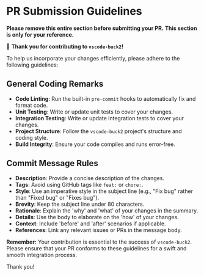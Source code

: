 # **PR Submission Guidelines**

**Please remove this entire section before submitting your PR.**
**This section is only for your reference.**

🙌 **Thank you for contributing to `vscode-buck2`!**

To help us incorporate your changes efficiently, please adhere to the following guidelines:

## General Coding Remarks

- **Code Linting**: Run the built-in `pre-commit` hooks to automatically fix and format code.
- **Unit Testing**: Write or update unit tests to cover your changes.
- **Integration Testing**: Write or update integration tests to cover your changes.
- **Project Structure**: Follow the `vscode-buck2` project's structure and coding style.
- **Build Integrity**: Ensure your code compiles and runs error-free.

## Commit Message Rules

- **Description**: Provide a concise description of the changes.
- **Tags**: Avoid using GitHub tags like `feat:` or `chore:`.
- **Style**: Use an imperative style in the subject line (e.g., "Fix bug" rather than "Fixed bug" or "Fixes bug").
- **Brevity**: Keep the subject line under 80 characters.
- **Rationale**: Explain the 'why' and 'what' of your changes in the summary.
- **Details**: Use the body to elaborate on the 'how' of your changes.
- **Context**: Include 'before' and 'after' scenarios if applicable.
- **References**: Link any relevant issues or PRs in the message body.

**Remember:** Your contribution is essential to the success of `vscode-buck2`. Please ensure that your PR conforms to these guidelines for a swift and smooth integration process.

Thank you!
